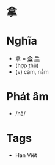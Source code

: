 # 拿

# Nghĩa
* 拿 = [合](合.md) [手](手.md)
* (hợp thủ)
* (v) cầm, nắm

# Phát âm
* /nã/

# Tags
* Hán Việt

<script>window.HANZI_FIELD='拿';</script>
